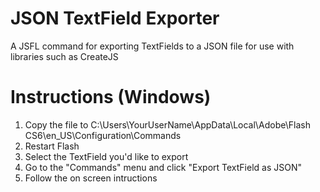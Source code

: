 JSON TextField Exporter
=======================

A JSFL command for exporting TextFields to a JSON file for use with libraries such as CreateJS

Instructions (Windows)
=======================

1. Copy the file to C:\Users\YourUserName\AppData\Local\Adobe\Flash CS6\en_US\Configuration\Commands
2. Restart Flash
3. Select the TextField you'd like to export
4. Go to the "Commands" menu and click "Export TextField as JSON"
5. Follow the on screen intructions